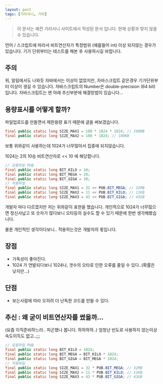```yaml
---
layout: post
tags: [가리사니, 기타]
---
```


> 이 문서는 예전 가리사니 사이트에서 작성된 문서 입니다.
현재 상황과 맞지 않을 수 있습니다.



언어 / 스크립트에 따라서 비트연산자가 특정범위 (예를들어 int) 이상 되지않는 경우가 있습니다.
기가 단위부터는 테스트를 해본 후 사용하시길 바랍니다.

## 주의
위, 알림에서도 나와듯 자바에서는 이상이 없었지만, 자바스크립트 같은경우 기가단위부터 이상이 생길 수 있습니다.
자바스크립트의 Number은 double-precision (64 bit) 입니다.
자바스크립트는 맨 아래 추신부분에 해결방법이 있습니다...

## 용량표시를 어떻게 할까?
파일업로드를 만들면서 제한용량 표기 때문에 글을 써보겠습니다.

``` java
final public static long SIZE_MAX1 = 100 * 1024 * 1024; // 100MB
final public static long SIZE_MAX2 = 100 * 1024; // 100KB
```
보통 위와같이 사용하는데 1024가 너무많아서 집중에 되지않습니다.

1024는 2의 10승 비트연산자로 << 10 에 해당합니다.

``` java
// 공용파일 PUB
final public static long BIT_KILO = 10;
final public static long BIT_MEGA = 20;
final public static long BIT_GIGA = 30;
// 적용파일
final public static long SIZE_MAX1 = 32 << PUB.BIT_MEGA; // 32MB
final public static long SIZE_MAX2 = 11 << PUB.BIT_KILO; // 11KB
final public static long SIZE_MAX3 = 43 << PUB.BIT_GIGA; // 43GB
```
개발자 마다 다르겠지만 저는 위와같이 표현을 했습니다.
개인적으로 1024가 너무많으면 정신사납고 또 숫자가 많다보니 오타등의 실수도 할 수 있기 때문에 한번 생각해봤습니다.

물론 개인적인 생각이다보니.. 적용하는것은 개발자의 몫입니다.

## 장점
- 가독성이 좋아진다.
- 1024 가 연발되다보니 1024나, 갯수의 오타로 인한 오류를 줄일 수 있다..(확률은 낮지만...)
## 단점
- 보는사람에 따라 오히려 더 난독한 코드를 만들 수 있다.

## 추신 : 왜 굳이 비트연산자를 썼을까...
(요즘 이직준비하느라.. 피곤했나 봅니다. 하하하하..)
엄청난 빈도로 사용하지 않는이상 속도이득도 없고..;;;
``` java
// 공용파일 PUB
final public static long BIT_KILO = 1024;
final public static long BIT_MEGA = BIT_KILO * 1024;
final public static long BIT_GIGA = BIT_MEGA * 1024;
// 적용파일
final public static long SIZE_MAX1 = 32 * PUB.BIT_MEGA; // 32MB
final public static long SIZE_MAX2 = 11 * PUB.BIT_KILO; // 11KB
final public static long SIZE_MAX3 = 43 * PUB.BIT_GIGA; // 43GB
```